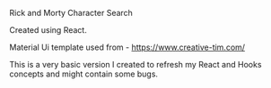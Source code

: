 Rick and Morty Character Search

Created using React. 

Material Ui template used from - https://www.creative-tim.com/

This is a very basic version I created to refresh my React and Hooks concepts and might contain some bugs. 